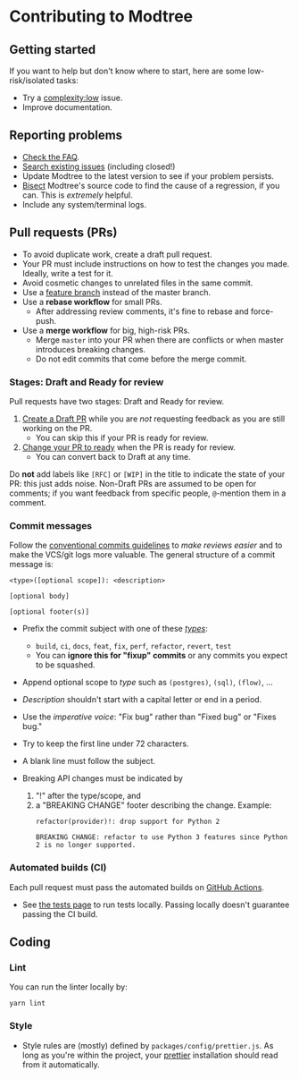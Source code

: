 # Contributing to Modtree

## Getting started

If you want to help but don't know where to start, here are some
low-risk/isolated tasks:

- Try a [complexity:low] issue.
- Improve documentation.

## Reporting problems

- [Check the FAQ][modtree-faq].
- [Search existing issues][github-issues] (including closed!)
- Update Modtree to the latest version to see if your problem
  persists.
- [Bisect][git-bisect] Modtree's source code to find the cause of a
  regression, if you can. This is _extremely_ helpful.
- Include any system/terminal logs.

## Pull requests (PRs)

- To avoid duplicate work, create a draft pull request.
- Your PR must include instructions on how to test the changes you
  made. Ideally, write a test for it.
- Avoid cosmetic changes to unrelated files in the same commit.
- Use a [feature branch] instead of the master branch.
- Use a **rebase workflow** for small PRs.
  - After addressing review comments, it's fine to rebase and force-push.
- Use a **merge workflow** for big, high-risk PRs.
  - Merge `master` into your PR when there are conflicts or when master
    introduces breaking changes.
  - Do not edit commits that come before the merge commit.

### Stages: Draft and Ready for review

Pull requests have two stages: Draft and Ready for review.

1. [Create a Draft PR][pr-draft] while you are _not_ requesting feedback as
   you are still working on the PR.
   - You can skip this if your PR is ready for review.
2. [Change your PR to ready][pr-ready] when the PR is ready for review.
   - You can convert back to Draft at any time.

Do **not** add labels like `[RFC]` or `[WIP]` in the title to indicate the
state of your PR: this just adds noise. Non-Draft PRs are assumed to be open
for comments; if you want feedback from specific people, `@`-mention them in
a comment.

### Commit messages

Follow the [conventional commits guidelines] to _make reviews easier_ and to make
the VCS/git logs more valuable. The general structure of a commit message is:

```
<type>([optional scope]): <description>

[optional body]

[optional footer(s)]
```

- Prefix the commit subject with one of these [_types_][commit-types]:
  - `build`, `ci`, `docs`, `feat`, `fix`, `perf`, `refactor`, `revert`, `test`
  - You can **ignore this for "fixup" commits** or any commits you expect to be squashed.
- Append optional scope to _type_ such as `(postgres)`, `(sql)`, `(flow)`, ...
- _Description_ shouldn't start with a capital letter or end in a period.
- Use the _imperative voice_: "Fix bug" rather than "Fixed bug" or "Fixes bug."
- Try to keep the first line under 72 characters.
- A blank line must follow the subject.
- Breaking API changes must be indicated by

  1. "!" after the type/scope, and
  2. a "BREAKING CHANGE" footer describing the change.
     Example:
     ```
     refactor(provider)!: drop support for Python 2

     BREAKING CHANGE: refactor to use Python 3 features since Python 2 is no longer supported.
     ```

### Automated builds (CI)

Each pull request must pass the automated builds on [GitHub Actions].

- See [the tests page][modtree-tests] to run tests locally.
  Passing locally doesn't guarantee passing the CI build.

## Coding

### Lint

You can run the linter locally by:

```
yarn lint
```

### Style

- Style rules are (mostly) defined by `packages/config/prettier.js`.
  As long as you're within the project, your [prettier] installation
  should read from it automatically.

[git-bisect]: http://git-scm.com/book/en/v2/Git-Tools-Debugging-with-Git
[github-issues]: https://github.com/modtree/modtree/issues
[conventional commits guidelines]: https://www.conventionalcommits.org
[feature branch]: https://www.atlassian.com/git/tutorials/comparing-workflows
[complexity:low]: https://github.com/modtree/modtree/issues?q=is%3Aopen+is%3Aissue+label%3Acomplexity%3Alow
[pr-draft]: https://docs.github.com/en/pull-requests/collaborating-with-pull-requests/proposing-changes-to-your-work-with-pull-requests/creating-a-pull-request
[pr-ready]: https://docs.github.com/en/github/collaborating-with-pull-requests/proposing-changes-to-your-work-with-pull-requests/changing-the-stage-of-a-pull-request
[commit-types]: https://github.com/commitizen/conventional-commit-types/blob/master/index.json
[github actions]: https://github.com/modtree/modtree/actions
[modtree-faq]: http://modtree-docs.vercel.app/docs/faq
[modtree-tests]: http://modtree-docs.vercel.app/docs/developer-guide/tests
[prettier]: https://prettier.io/

